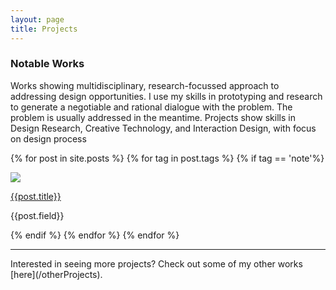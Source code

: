 ```yaml
---
layout: page
title: Projects
---
```

<h3>Notable Works</h3>
<div class="projects">

<p>Works showing multidisciplinary, research-focussed approach to addressing design opportunities. I use my skills in prototyping and research to generate a negotiable and rational dialogue with the problem. The problem is usually addressed in the meantime. Projects show skills in Design Research, Creative Technology, and Interaction Design, with focus on design process</p>

  {% for post in site.posts %}
  {% for tag in post.tags %}
  {% if tag == 'note'%}
 <div class="projectNotable">
 <a href="{{post.url}}">
 <img src="http://res.cloudinary.com/indiantinker/image/fetch/w_400,h_400,c_fill,g_auto/{{post.image}}" class="preview">   
 <p>
 {{post.title}}
 </p></a>
    <p class="domain">{{post.field}}</p>
 </div>

  {% endif %}
  {% endfor %}
  {% endfor %}
</div>

<hr>
Interested in seeing more projects? Check out some of my other works [here](/otherProjects).
